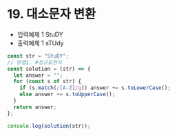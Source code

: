 # 19. 대소문자 변환

- 입력예제 1 StuDY
- 출력예제 1 sTUdy

```javaScript
const str = "StuDY";
// 방법1. #정규표현식
const solution = (str) => {
  let answer = "";
  for (const s of str) {
    if (s.match(/[A-Z]/g)) answer += s.toLowerCase();
    else answer += s.toUpperCase();
  }
  return answer;
};

console.log(solution(str));
```
